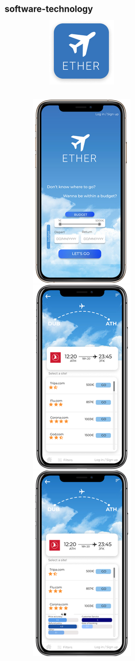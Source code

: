 # software-technology
<p align="center">
  <img src="./image/1.jpg">
</p>
<br>
<p align="center">
  <img src="./image/2.jpg">
  <img src="./image/3.jpg">
  <img src="./image/4.jpg">
</p>

